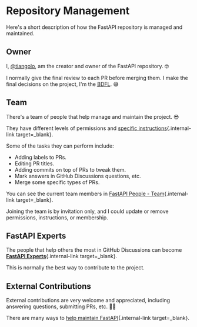 # Repository Management

Here's a short description of how the FastAPI repository is managed and maintained.

## Owner

I, <a href="https://github.com/tiangolo" target="_blank">@tiangolo</a>, am the creator and owner of the FastAPI repository. 🤓

I normally give the final review to each PR before merging them. I make the final decisions on the project, I'm the <a href="https://en.wikipedia.org/wiki/Benevolent_dictator_for_life" class="external-link" target="_blank"><abbr title="Benevolent Dictator For Life">BDFL</abbr></a>. 😅

## Team

There's a team of people that help manage and maintain the project. 😎

They have different levels of permissions and [specific instructions](./management-tasks.md){.internal-link target=_blank}.

Some of the tasks they can perform include:

* Adding labels to PRs.
* Editing PR titles.
* Adding commits on top of PRs to tweak them.
* Mark answers in GitHub Discussions questions, etc.
* Merge some specific types of PRs.

You can see the current team members in [FastAPI People - Team](./fastapi-people.md#team){.internal-link target=_blank}.

Joining the team is by invitation only, and I could update or remove permissions, instructions, or membership.

## FastAPI Experts

The people that help others the most in GitHub Discussions can become [**FastAPI Experts**](./fastapi-people.md#fastapi-experts){.internal-link target=_blank}.

This is normally the best way to contribute to the project.

## External Contributions

External contributions are very welcome and appreciated, including answering questions, submitting PRs, etc. 🙇‍♂️

There are many ways to [help maintain FastAPI](./help-fastapi.md#help-maintain-fastapi){.internal-link target=_blank}.
